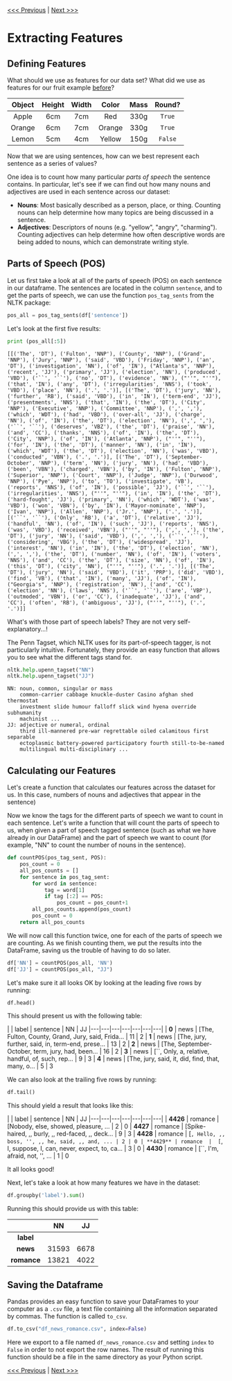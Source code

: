 [<<< Previous](04-data.md) | [Next >>>](06-supervised.md)

# Extracting Features

## Defining Features

What should we use as features for our data set?  What did we use as features for our fruit example [before](03-classification.md)?

| Object | Height | Width | Color  | Mass | Round?
| :--:   | :--:   | :--:  | :--:   | :--: | :--:
| Apple  | 6cm    | 7cm   | Red    | 330g | `True`
| Orange | 6cm    | 7cm   | Orange | 330g | `True`
| Lemon  | 5cm    | 4cm   | Yellow | 150g | `False`

Now that we are using sentences, how can we best represent each sentence as a series of values?

One idea is to count how many particular *parts of speech* the sentence contains. In particular, let's see if we can find out how many nouns and adjectives are used in each sentence across our dataset:

- **Nouns**: Most basically described as a person, place, or thing.  Counting nouns can help determine how many topics are being discussed in a sentence.
- **Adjectives**: Descriptors of nouns (e.g. "yellow", "angry", "charming").  Counting adjectives can help determine how often descriptive words are being added to nouns, which can demonstrate writing style.

## Parts of Speech (POS)

Let us first take a look at all of the parts of speech (POS) on each sentence in our dataframe. The sentences are located in the column `sentence`, and to get the parts of speech, we can use the function `pos_tag_sents` from the NLTK package:

```python
pos_all = pos_tag_sents(df['sentence'])
```

Let's look at the first five results:

```python
print (pos_all[:5])
```

```
[[('The', 'DT'), ('Fulton', 'NNP'), ('County', 'NNP'), ('Grand', 'NNP'), ('Jury', 'NNP'), ('said', 'VBD'), ('Friday', 'NNP'), ('an', 'DT'), ('investigation', 'NN'), ('of', 'IN'), ("Atlanta's", 'NNP'), ('recent', 'JJ'), ('primary', 'JJ'), ('election', 'NN'), ('produced', 'VBD'), ('``', '``'), ('no', 'DT'), ('evidence', 'NN'), ("''", "''"), ('that', 'IN'), ('any', 'DT'), ('irregularities', 'NNS'), ('took', 'VBD'), ('place', 'NN'), ('.', '.')], [('The', 'DT'), ('jury', 'NN'), ('further', 'RB'), ('said', 'VBD'), ('in', 'IN'), ('term-end', 'JJ'), ('presentments', 'NNS'), ('that', 'IN'), ('the', 'DT'), ('City', 'NNP'), ('Executive', 'NNP'), ('Committee', 'NNP'), (',', ','), ('which', 'WDT'), ('had', 'VBD'), ('over-all', 'JJ'), ('charge', 'NN'), ('of', 'IN'), ('the', 'DT'), ('election', 'NN'), (',', ','), ('``', '``'), ('deserves', 'VBZ'), ('the', 'DT'), ('praise', 'NN'), ('and', 'CC'), ('thanks', 'NNS'), ('of', 'IN'), ('the', 'DT'), ('City', 'NNP'), ('of', 'IN'), ('Atlanta', 'NNP'), ("''", "''"), ('for', 'IN'), ('the', 'DT'), ('manner', 'NN'), ('in', 'IN'), ('which', 'WDT'), ('the', 'DT'), ('election', 'NN'), ('was', 'VBD'), ('conducted', 'VBN'), ('.', '.')], [('The', 'DT'), ('September-October', 'NNP'), ('term', 'NN'), ('jury', 'NN'), ('had', 'VBD'), ('been', 'VBN'), ('charged', 'VBN'), ('by', 'IN'), ('Fulton', 'NNP'), ('Superior', 'NNP'), ('Court', 'NNP'), ('Judge', 'NNP'), ('Durwood', 'NNP'), ('Pye', 'NNP'), ('to', 'TO'), ('investigate', 'VB'), ('reports', 'NNS'), ('of', 'IN'), ('possible', 'JJ'), ('``', '``'), ('irregularities', 'NNS'), ("''", "''"), ('in', 'IN'), ('the', 'DT'), ('hard-fought', 'JJ'), ('primary', 'NN'), ('which', 'WDT'), ('was', 'VBD'), ('won', 'VBN'), ('by', 'IN'), ('Mayor-nominate', 'NNP'), ('Ivan', 'NNP'), ('Allen', 'NNP'), ('Jr.', 'NNP'), ('.', '.')], [('``', '``'), ('Only', 'RB'), ('a', 'DT'), ('relative', 'JJ'), ('handful', 'NN'), ('of', 'IN'), ('such', 'JJ'), ('reports', 'NNS'), ('was', 'VBD'), ('received', 'VBN'), ("''", "''"), (',', ','), ('the', 'DT'), ('jury', 'NN'), ('said', 'VBD'), (',', ','), ('``', '``'), ('considering', 'VBG'), ('the', 'DT'), ('widespread', 'JJ'), ('interest', 'NN'), ('in', 'IN'), ('the', 'DT'), ('election', 'NN'), (',', ','), ('the', 'DT'), ('number', 'NN'), ('of', 'IN'), ('voters', 'NNS'), ('and', 'CC'), ('the', 'DT'), ('size', 'NN'), ('of', 'IN'), ('this', 'DT'), ('city', 'NN'), ("''", "''"), ('.', '.')], [('The', 'DT'), ('jury', 'NN'), ('said', 'VBD'), ('it', 'PRP'), ('did', 'VBD'), ('find', 'VB'), ('that', 'IN'), ('many', 'JJ'), ('of', 'IN'), ("Georgia's", 'NNP'), ('registration', 'NN'), ('and', 'CC'), ('election', 'NN'), ('laws', 'NNS'), ('``', '``'), ('are', 'VBP'), ('outmoded', 'VBN'), ('or', 'CC'), ('inadequate', 'JJ'), ('and', 'CC'), ('often', 'RB'), ('ambiguous', 'JJ'), ("''", "''"), ('.', '.')]]
```

What's with those part of speech labels? They are not very self-explanatory...!

The Penn Tagset, which NLTK uses for its part-of-speech tagger, is not particularly intuitive.  Fortunately, they provide an easy function that allows you to see what the different tags stand for.

```python
nltk.help.upenn_tagset("NN")
nltk.help.upenn_tagset("JJ")
```

```
NN: noun, common, singular or mass
    common-carrier cabbage knuckle-duster Casino afghan shed thermostat
    investment slide humour falloff slick wind hyena override subhumanity
    machinist ...
JJ: adjective or numeral, ordinal
    third ill-mannered pre-war regrettable oiled calamitous first separable
    ectoplasmic battery-powered participatory fourth still-to-be-named
    multilingual multi-disciplinary ...
```

## Calculating our Features

Let's create a function that calculates our features across the dataset for us. In this case, numbers of nouns and adjectives that appear in the sentence)

Now we know the tags for the different parts of speech we want to count in each sentence.  Let's write a function that will count the parts of speech to us, when given a part of speech tagged sentence (such as what we have already in our DataFrame) and the part of speech we want to count (for example, "NN" to count the number of nouns in the sentence).

```python
def countPOS(pos_tag_sent, POS):
    pos_count = 0
    all_pos_counts = []
    for sentence in pos_tag_sent:
        for word in sentence:
            tag = word[1]
            if tag [:2] == POS:
                pos_count = pos_count+1
        all_pos_counts.append(pos_count)
        pos_count = 0
    return all_pos_counts
```

We will now call this function twice, one for each of the parts of speech we are counting.  As we finish counting them, we put the results into the DataFrame, saving us the trouble of having to do so later.

```python
df['NN'] = countPOS(pos_all, 'NN')
df['JJ'] = countPOS(pos_all, "JJ")
```

Let's make sure it all looks OK by looking at the leading five rows by running:

```python
df.head()
```

This should present us with the following table:

|   | label  | sentence | NN | JJ
|---|---|---|---|---|---|---|
| **0** | news  |  [The, Fulton, County, Grand, Jury, said, Frida... | 11 | 2
| **1** | news  |  [The, jury, further, said, in, term-end, prese... | 13 | 2
| **2** | news  |  [The, September-October, term, jury, had, been... | 16 | 2
| **3** | news  |  [``, Only, a, relative, handful, of, such, rep... | 9  | 3
| **4** | news  |  [The, jury, said, it, did, find, that, many, o... | 5  | 3

We can also look at the trailing five rows by running:

```python
df.tail()
```

This should yield a result that looks like this:

|   | label  | sentence | NN | JJ
|---|---|---|---|---|---|---|
| **4426** | romance  |  [Nobody, else, showed, pleasure, ... | 2 | 0
| **4427** | romance  |  [Spike-haired, ,, burly, ,, red-faced, ,, deck... | 9 | 3
| **4428** | romance  |  [``, Hello, ,, boss, '', ,, he, said, ,, and, ... | 2 | 0
| **4429** | romance  |  [``, I, suppose, I, can, never, expect, to, ca... | 3  | 0
| **4430** | romance  |  [``, I'm, afraid, not, '', ... | 1 | 0

It all looks good!

Next, let's take a look at how many features we have in the dataset:

```python
df.groupby('label').sum()
```

Running this should provide us with this table:

|             | NN    | JJ
| :---:       | :---: | :---:
| **label**   |       |
| **news**    | 31593 | 6678
| **romance** | 13821 | 4022

## Saving the Dataframe

Pandas provides an easy function to save your DataFrames to your computer as a `.csv` file, a text file containing all the information separated by commas. The function is called `to_csv`.

```python
df.to_csv("df_news_romance.csv", index=False)
```

Here we export to a file named `df_news_romance.csv` and setting `index` to `False` in order to not export the row names. The result of running this function should be a file in the same directory as your Python script.

[<<< Previous](04-data.md) | [Next >>>](06-supervised.md)
